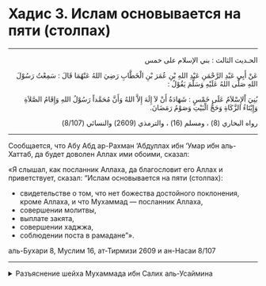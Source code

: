 <h1 class="hadith-header">Хадис 3. Ислам основывается на пяти (столпах)</h1>

<hr>

<p class="arabic-text" dir="rtl">الحـديث الثالث  : بني الإسلام على خمس</p>

<p class="arabic-text" dir="rtl">
 عَنْ أَبِي عَبْدِ الرَّحْمَنِ عَبْدِ اللهِ بْنِ عُمَرَ بْنِ الْخَطَّابِ رَضِيَ اللهُ عَنْهُمَا قَالَ : سَمِعْتُ رَسُوْلَ اللهِ صَلَّى اللهُ عَلَيْهِ وَسَلَّمَ يَقُوْلُ : 
</p>

<p class="arabic-text" dir="rtl">
بُنِيَ اْلإِسْلاَمُ عَلَى خَمْسٍ : شَهَادَةُ أَنْ لاَ إِلَهَ إِلاَّ اللهُ وَأَنَّ مُحَمَّداً رَسُوْلُ اللهِ وَإِقَامُ الصَّلاَةِ وَإِيْتَاءُ الزَّكَاةِ وَحَجُّ الْبَيْتِ وَصَوْمُ رَمَضَانَ.
</p>

<p class="arabic-subtext" dir="rtl">رواه البخاري (8) ، ومسلم (16) ، والترمذي (2609) والنسائي (8/107)</p>

<hr>

<p class="russian-text">
Сообщается, что Абу Абд ар-Рахман ‘Абдуллах ибн ‘Умар ибн аль-Хаттаб, да будет доволен Аллах ими обоими, сказал:
</p>

<p class="russian-text">
«Я слышал, как посланник Аллаха, да благословит его Аллах и приветствует, сказал: “Ислам ocновывается на пяти (столпах):
</p>

<ul class=" russian-text list">
  <li>свидетельстве о том, что нет божества достойного поклонения, кроме Аллаха, и что Мухаммад — посланник Аллаха,</li>
  <li>совершении молитвы,</li>
  <li>выплате закята,</li>
  <li>совершении хаджжа,</li>
  <li>соблюдении поста в рамадане”».</li>
</ul>

<p class="russian-subtext">
аль-Бухари 8, Муслим 16, ат-Тирмизи 2609 и ан-Насаи 8/107
</p>

<hr class="endline">

<details class="comments">
  <summary class="comments-title">Разъяснение шейха Мухаммада ибн Салих аль-Усаймина</summary>
  <p class="comments-text">
    Абу Абдуррахман — это почётное имя (кунья), а ‘Абдаллах ибн ‘Умар — это личное имя (‘алям).<br>Кунья — это любое имя, в состав которого входят элементы абу (‘отец’), умм (‘мать’), ах (‘брат’), халь (‘дядя со стороны матери’) и тому подобные слова.<br>‘Алям — это личное имя, которым нарекают человека при рождении и которое используется при любых обстоятельствах.<br>«Да будет доволен Аллах ими обоими». Учёные сказали: «Если сподвижник и его отец были мусульманами, тогда нужно говорить: “Да будет доволен ими обоими Аллах”. Если же сподвижник был мусульманином, а его отец — неверующим, тогда нужно говорить: “Да будет доволен им Аллах”».<br>«Я слышал, как Посланник Аллаха ﷺ сказал: “Ислам построен...”» В этом выражении не назван Тот, Кто построил ислам, потому что это и так известно: это Великий и Всемогущий Аллах. Аналогичный пример, когда не назван Тот, Кто совершил действие, содержится в следующем аяте Корана: «Ведь человек создан слабым» (сура 4 «Ан-Ниса’ = Женщины», аят 28). Аллах не разъяснил, Кто сотворил человека, потому что это и так известно. Из этого следует, что если о чём-то известно из Шариата или это очевидно из жизни, то дозволено подразумевать совершающего действие, не называя его прямо.<br>«Ислам построен на пяти» — то есть на пяти опорах, на пяти столпах.<br>«...свидетельстве, что нет бога, достойного поклонения кроме Аллаха, и что Мухаммад — посланник Аллаха». Слово «свидетельство» может стоять в двух падежах: прямом («свидетельство») и косвенном («свидетельстве»). В первом случае это выражение будет звучать так «свидетельство, что нет бога, кроме Аллаха, и что Мухаммад — посланник Аллаха», а во втором случае оно будет связано со словом «пяти» и может заменить его. Это тот случай, когда часть может заменить целое.<br>Толкование слова «свидетельство» (шахада) было приведено в комментариях ко второму хадису, который известен как хадис Джибриля (Мир ему).<br>«...выстаивании намаза, выплате закята, хадже к Дому [Аллаха] и посту в рамадане». Этот вопрос также подробно разбирался в комментарии к хадису Джибриля (Мир ему).<br>-----<br>Почему, в отличие от хадиса Джибриля, в данном хадисе хадж упомянут перед постом?<br>В данном случае это просто перечисление, а в таких случаях дозволено слова переставлять местами. Задумайтесь о мудрости Великого и Всемогущего Аллаха! Ведь Он построил великий ислам на этих пяти опорах для того, чтобы испытать Своих рабов со всех сторон.<br>-----<br>Два свидетельства веры — это произнесение языком и подтверждение органами тела. Выстаивание намаза — это физическое поклонение, ибо включает в себя слова и действия. Более того, если для действительности намаза необходимо что-то приобрести, то для этого используется имущество, хотя это вовсе не означает, что намаз является и материальным поклонением. Например, известно, что для совершения намаза человек должен находиться в состоянии ритуального омовения. Если же он не найдёт воду для омовения, то ему необходимо купить её. Также известно, что в намазе человек должен прикрывать запрещённые для посторонних взглядов места (‘аурат). Поэтому он поку-пает одежду, которая укроет эти места, хотя непосредственно к  сути намаза эта покупка не имеет отношения. На основании этого мы говорим: «Воистину, намаз — это в чистом виде физическое поклонение».<br>Выплата закята — это материальное, а не физическое поклонение. Главное в том, чтобы богатый человек выплатил закят в пользу бедного. Если для этого нужно преодолеть некоторое расстояние, то не имеет значения, пойдёт ли он пешком или поедет на машине, — это не будет считаться физическим поклонением. Ведь если бы бедняк находился рядом с богатым, то последний отдал бы ему деньги напрямую, и это не потребовало бы от него физических усилий. Поэтому мы не говорим: «Отправляйся, купец, в дальние страны [для выплаты закята], а затем возвращайся обратно!»<br>Пост в рамадане — это физическое поклонение, но иного рода, чем намаз. Намаз — это физическое поклонение, но через совершение действий. А пост — это тоже физическое поклонение, но через воздержание от действий. Ведь одному человеку легко совершать что-либо, но тяжело воздерживаться, а другому, наоборот, легко от чего-либо воздерживаться, но тяжело совершать. Поэтому эти два физических поклонения отличаются друг от друга, дабы лучше испытать человека. Хвала же за это принадлежит Великому Аллаху!<br>«...хадже к Дому [Аллаха]».<br>-----<br>Ограничивается ли хадж материальным поклонением?<br>Необходимо рассматривать каждый случай по отдельности. Если человек должен отправиться в путь для совершения хаджа, то ему придётся потратиться на поездку. Однако это не относится к поклонению в хадже, ибо оно подобно омовению для намаза. Если же мы предположим, что человек живёт в Мекке, то нужно ли ему что-то расходовать на поездку? Нет, если он способен передвигаться пешком. Что же касается расходов на питание и питьё во время хаджа, то это относится к необходимым расходам, без которых человек не может обойтись и вне хаджа.<br>Поэтому, на мой взгляд, хадж может быть как материальным и физическим поклонением, так и только физическим поклонением. В любом случае, будь хадж материальным или физическим поклонением, он представляет собой испытание.<br>-----<br>Таким образом, в столпах ислама воплотилась великая мудрость Аллаха: расходование человеком того, что ему дорого, воздержание от того, что любимо, и затрата физических усилий. Всё это складывается во всеобъемлющее испытание для человека.<br>Расходование человеком того, что ему дорого, проявляется в закяте, потому что людям свойственно любить своё имущество, о чём сказал Всевышний: «Воистину, он страстно любит блага» (сура 100 «Аль‘Адийат = Скачущие», аят 8) и «Вы страстно любите богатство» (сура 89 «Аль-Фаджр = Заря», аят 20).<br>Воздержание от того, что любимо, проявляется в посте, о чём сказано в хадисе кудси:«Он оставляет свою пищу, питьё и страсть ради Меня» [Бухари, No 1894, 7492; Муслим, No 1151].<br>Эти пять столпов религии разнообразны, дабы в полной мере испытать человека. Так, некоторым лю-дям легко соблюдать пост, но нелегко расстаться даже с одной копейкой, а другим людям легко молиться, но тяжело поститься.<br>В этой связи уместно привести одну историю. Однажды некий правитель должен был освободить одного раба в качестве искупления за нарушенную клятву. Если человек не сможет найти раба, то он должен поститься два месяца без перерыва. А кто не способен на это, тому надлежит накормить шестьдесят бедняков. Один учёный сделал иджтихад и сказал этому правителю: «Ты должен поститься два месяца подряд, а не освобождать раба». Когда этого муфтия спросили, почему он вынес такую фетву, он ответил: «Потому что поститься два месяца без перерыва труднее для него, чем освободить одного раба. А ведь цель искупления состоит в том, чтобы стереть содеянный грех и предотвратить его повторное совершение».<br>Мы ответим: «Это решение относится к категории истихсан, однако оно не является правильным и не подходит для данной ситуации, поскольку противоречит Шариату. Необходимо было обязать правителя к тому, к чему обязал его Аллах, а рассуждение о том, что для него лучше, оставить за Великим и Всемогущим Аллахом, а не за собой».
  </p>
</details>